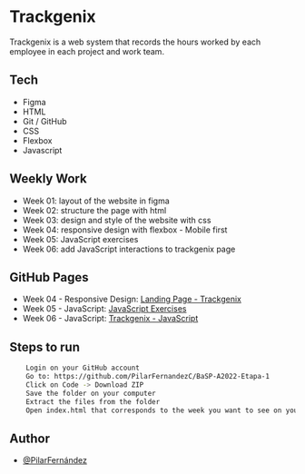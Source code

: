 # Trackgenix
Trackgenix is ​​a web system that records the hours worked by each employee in each project and work team. 
## Tech 
- Figma
- HTML
- Git / GitHub
- CSS
- Flexbox
- Javascript
## Weekly Work
- Week 01: layout of the website in figma
- Week 02: structure the page with html
- Week 03: design and style of the website with css
- Week 04: responsive design with flexbox - Mobile first
- Week 05: JavaScript exercises
- Week 06: add JavaScript interactions to trackgenix page
## GitHub Pages
- Week 04 - Responsive Design: [Landing Page - Trackgenix](https://pilarfernandezc.github.io/BaSP-A2022-Etapa-1/Semana-04/index.html)
- Week 05 - JavaScript: [JavaScript Exercises](https://pilarfernandezc.github.io/BaSP-A2022-Etapa-1/Semana-05/index.html)
- Week 06 - JavaScript: [Trackgenix - JavaScript](https://pilarfernandezc.github.io/BaSP-A2022-Etapa-1/Semana-06/index.html)
## Steps to run
```bash
    Login on your GitHub account
    Go to: https://github.com/PilarFernandezC/BaSP-A2022-Etapa-1
    Click on Code -> Download ZIP
    Save the folder on your computer 
    Extract the files from the folder 
    Open index.html that corresponds to the week you want to see on your browser 
```
## Author
- [@PilarFernández](https://www.github.com/PilarFernandezC)
